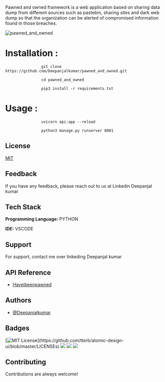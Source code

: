 Pawned and owned framework is a web application based on sharing data dump from different sources such as pastebin, sharing sites and dark web dump so that the organization can be alerted of compromised information found in those breaches.

![pawned_and_owned](https://user-images.githubusercontent.com/55708909/143681656-6fdc0424-439d-4608-80d4-e925287b70b5.png)

# Installation :

                    git clone https://github.com/Deepanjalkumar/pawned_and_owned.git
                    
                    cd pawned_and_owned
                    
                    pip3 install -r requirements.txt
                    
 # Usage : 
 
                    uvicorn api:app --reload

                    python3 manage.py runserver 8001

  
## License

[MIT](https://choosealicense.com/licenses/mit/)

  
## Feedback

If you have any feedback, please reach out to us at Linkedin Deepanjal kumar

  
## Tech Stack

**Programming Language:** PYTHON

**IDE:** VSCODE

  
## Support

For support, contact me over linkeding Deepanjal kumar

  
## API Reference

- [Haveibeenpawned](https://haveibeenpwned.com/)

  
## Authors

- [@Deepanjalkumar](https://github.com/Deepanjalkumar)

  
## Badges

[![MIT License](https://img.shields.io/apm/l/atomic-design-ui.svg?)](https://github.com/tterb/atomic-design-ui/blob/master/LICENSEs)
![](https://img.shields.io/badge/OS-Linux-informational?style=flat&logo=linux&logoColor=white&color=2bbc8a)
![](https://img.shields.io/badge/Code-Python-informational?style=flat&logo=python&logoColor=white&color=2bbc8a)
![](https://img.shields.io/badge/Shell-Bash-informational?style=flat&logo=gnu-bash&logoColor=white&color=2bbc8a)


  
## Contributing

Contributions are always welcome!


